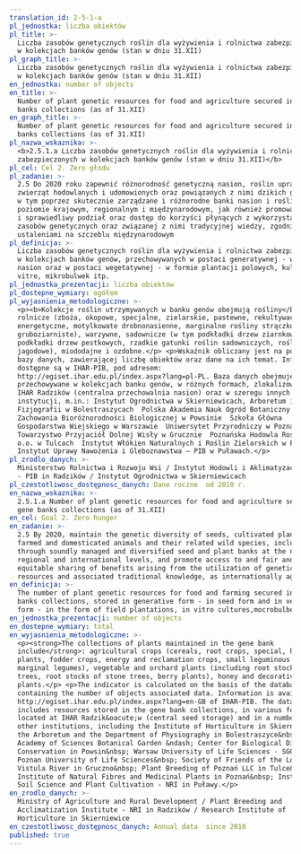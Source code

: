 ```yaml
---
translation_id: 2-5-1-a
pl_jednostka: liczba obiektów
pl_title: >-
  Liczba zasobów genetycznych roślin dla wyżywienia i rolnictwa zabezpieczonych
  w kolekcjach banków genów (stan w dniu 31.XII)
pl_graph_title: >-
  Liczba zasobów genetycznych roślin dla wyżywienia i rolnictwa zabezpieczonych
  w kolekcjach banków genów (stan w dniu 31.XII)
en_jednostka: number of objects
en_title: >-
  Number of plant genetic resources for food and agriculture secured in gene
  banks collections (as of 31.XII)
en_graph_title: >-
  Number of plant genetic resources for food and agriculture secured in gene
  banks collections (as of 31.XII)
pl_nazwa_wskaznika: >-
  <b>2.5.1.a Liczba zasobów genetycznych roślin dla wyżywienia i rolnictwa
  zabezpieczonych w kolekcjach banków genów (stan w dniu 31.XII)</b>
pl_cel: Cel 2. Zero głodu
pl_zadanie: >-
  2.5 Do 2020 roku zapewnić różnorodność genetyczną nasion, roślin uprawnych,
  zwierząt hodowlanych i udomowionych oraz powiązanych z nimi dzikich gatunków,
  w tym poprzez skutecznie zarządzane i różnorodne banki nasion i roślin na
  poziomie krajowym, regionalnym i międzynarodowym, jak również promować uczciwy
  i sprawiedliwy podział oraz dostęp do korzyści płynących z wykorzystania
  zasobów genetycznych oraz związanej z nimi tradycyjnej wiedzy, zgodnie z
  ustaleniami na szczeblu międzynarodowym
pl_definicja: >-
  Liczba zasobów genetycznych roślin dla wyżywienia i rolnictwa zabezpieczonych
  w kolekcjach banków genów, przechowywanych w postaci generatywnej - w formie
  nasion oraz w postaci wegetatywnej - w formie plantacji polowych, kultur in
  vitro, mikrobulwek itp.
pl_jednostka_prezentacji: liczba obiektów
pl_dostepne_wymiary: ogółem
pl_wyjasnienia_metodologiczne: >-
  <p><b>Kolekcje roślin utrzymywanych w banku genów obejmują rośliny</b>:
  rolnicze (zboża, okopowe, specjalne, zielarskie, pastewne, rekultywacyjne i
  energetyczne, motylkowate drobnonasienne, marginalne rośliny strączkowe
  gruboziarniste), warzywne, sadownicze (w tym podkładki drzew ziarnkowych,
  podkładki drzew pestkowych, rzadkie gatunki roślin sadowniczych, rośliny
  jagodowe), miododajne i ozdobne.</p> <p>Wskaźnik obliczany jest na podstawie
  bazy danych, zawierającej liczbę obiektów oraz dane na ich temat. Informacje
  dostępne są w IHAR-PIB, pod adresem:
  http://egiset.ihar.edu.pl/index.aspx?lang=pl-PL. Baza danych obejmuje zasoby
  przechowywane w kolekcjach banku genów, w różnych formach, zlokalizowanych w
  IHAR Radzików (centralna przechowalnia nasion) oraz w szeregu innych
  instytucji, m.in.: Instytut Ogrodnictwa w Skierniewicach, Arboretum i Zakład
  Fizjografii w Bolestraszycach  Polska Akademia Nauk Ogród Botaniczny – Centrum
  Zachowania Bioróżnorodności Biologicznej w Powsinie  Szkoła Główna
  Gospodarstwa Wiejskiego w Warszawie  Uniwersytet Przyrodniczy w Poznaniu 
  Towarzystwo Przyjaciół Dolnej Wisły w Grucznie  Poznańska Hodowla Roślin Sp. z
  o.o. w Tulcach  Instytut Włókien Naturalnych i Roślin Zielarskich w Poznaniu 
  Instytut Uprawy Nawożenia i Gleboznawstwa – PIB w Puławach.</p>
pl_zrodlo_danych: >-
  Ministerstwo Rolnictwa i Rozwoju Wsi / Instytut Hodowli i Aklimatyzacji Roślin
  - PIB in Radzików / Instytut Ogrodnictwa w Skierniewicach
pl_czestotliwosc_dostępnosc_danych: Dane roczne  od 2010 r.
en_nazwa_wskaznika: >-
  2.5.1.a Number of plant genetic resources for food and agriculture secured in
  gene banks collections (as of 31.XII)
en_cel: Goal 2. Zero hunger
en_zadanie: >-
  2.5 By 2020, maintain the genetic diversity of seeds, cultivated plants and
  farmed and domesticated animals and their related wild species, including
  through soundly managed and diversified seed and plant banks at the national,
  regional and international levels, and promote access to and fair and
  equitable sharing of benefits arising from the utilization of genetic
  resources and associated traditional knowledge, as internationally agreed.
en_definicja: >-
  The number of plant genetic resources for food and farming secured in the gene
  banks collections, stored in generative form - in seed form and in vegetative
  form - in the form of field plantations, in vitro cultures,mocrobulbes, etc.
en_jednostka_prezentacji: number of objects
en_dostepne_wymiary: total
en_wyjasnienia_metodologiczne: >-
  <p><strong>The collections of plants maintained in the gene bank
  include</strong>: agricultural crops (cereals, root crops, special, herbage
  plants, fodder crops, energy and reclamation crops, small leguminous plants,
  marginal legumes), vegetable and orchard plants (including root stocks of seed
  trees, root stocks of stone trees, berry plants), honey and decorative
  plants.</p> <p>The indicator is calculated on the basis of the database
  containing the number of objects associated data. Information is available at:
  http://egiset.ihar.edu.pl/index.aspx?lang=en-GB of IHAR-PIB. The database
  includes resources stored in the gene bank collections, in various forms,
  located at IHAR Radzik&oacute;w (central seed storage) and in a number of
  other institutions, including the Institute of Horticulture in Skierniewice,
  the Arboretum and the Department of Physiography in Bolestraszyce&nbsp; Polish
  Academy of Sciences Botanical Garden &ndash; Center for Biological Diversity
  Conservation in Powsin&nbsp; Warsaw University of Life Sciences - SGGW&nbsp;
  Poznan University of Life Sciences&nbsp; Society of Friends of the Lower
  Vistula River in Gruczno&nbsp; Plant Breeding of Poznań LLC in Tulce&nbsp;
  Institute of Natural Fibres and Medicinal Plants in Poznań&nbsp; Institute of
  Soil Science and Plant Cultivation - NRI in Puławy.</p>
en_zrodlo_danych: >-
  Ministry of Agriculture and Rural Development / Plant Breeding and
  Acclimatization Institute - NRI in Radzików / Research Institute of
  Horticulture in Skierniewice
en_czestotliwosc_dostępnosc_danych: Annual data  since 2010
published: true
---
```

